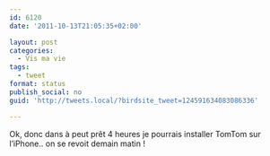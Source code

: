 ```yaml
---
id: 6120
date: '2011-10-13T21:05:35+02:00'

layout: post
categories:
  - Vis ma vie
tags:
  - tweet
format: status
publish_social: no
guid: 'http://tweets.local/?birdsite_tweet=124591634083086336'

---
```


Ok, donc dans à peut prêt 4 heures je pourrais installer TomTom sur l’iPhone.. on se revoit demain matin !